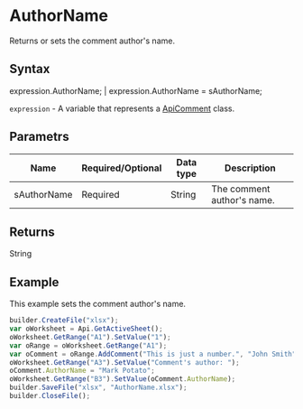 # AuthorName

Returns or sets the comment author's name.

## Syntax

expression.AuthorName; &#124; expression.AuthorName = sAuthorName;

`expression` - A variable that represents a [ApiComment](../ApiComment.md) class.

## Parametrs

| **Name** | **Required/Optional** | **Data type** | **Description** |
| ------------- | ------------- | ------------- | ------------- |
| sAuthorName | Required | String | The comment author's name. |

## Returns

String

## Example

This example sets the comment author's name.

```javascript
builder.CreateFile("xlsx");
var oWorksheet = Api.GetActiveSheet();
oWorksheet.GetRange("A1").SetValue("1");
var oRange = oWorksheet.GetRange("A1");
var oComment = oRange.AddComment("This is just a number.", "John Smith");
oWorksheet.GetRange("A3").SetValue("Comment's author: ");
oComment.AuthorName = "Mark Potato";
oWorksheet.GetRange("B3").SetValue(oComment.AuthorName);
builder.SaveFile("xlsx", "AuthorName.xlsx");
builder.CloseFile();
```